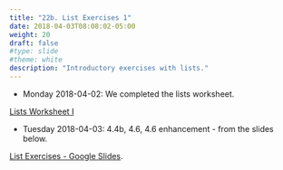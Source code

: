 ```yaml
---
title: "22b. List Exercises 1"
date: 2018-04-03T08:08:02-05:00
weight: 20
draft: false
#type: slide
#theme: white
description: "Introductory exercises with lists."
---
```


* Monday 2018-04-02: We completed the lists worksheet.

[Lists Worksheet I](https://docs.google.com/document/d/1foGKiSQdlmQeUOWtwYZnQwN3g412UnVHCitkslxCsII/edit?usp=sharing)


* Tuesday 2018-04-03: 4.4b, 4.6, 4.6 enhancement - from the slides below.

[List Exercises - Google Slides](https://docs.google.com/presentation/d/1u0uOCMy9U-QG2GdPAExzW_MqskPxd2Ga837iAwcXvbc/edit?usp=sharing).

